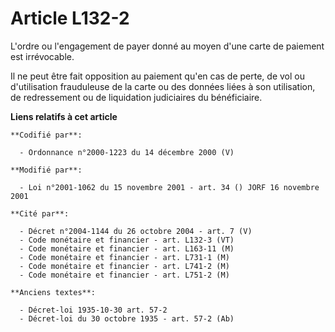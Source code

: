 # Article L132-2

L'ordre ou l'engagement de payer donné au moyen d'une carte de paiement est irrévocable.

Il ne peut être fait opposition au paiement qu'en cas de perte, de vol ou d'utilisation frauduleuse de la carte ou des
données liées à son utilisation, de redressement ou de liquidation judiciaires du bénéficiaire.

**Liens relatifs à cet article**

	**Codifié par**:

	  - Ordonnance n°2000-1223 du 14 décembre 2000 (V)

	**Modifié par**:

	  - Loi n°2001-1062 du 15 novembre 2001 - art. 34 () JORF 16 novembre 2001

	**Cité par**:

	  - Décret n°2004-1144 du 26 octobre 2004 - art. 7 (V)
	  - Code monétaire et financier - art. L132-3 (VT)
	  - Code monétaire et financier - art. L163-11 (M)
	  - Code monétaire et financier - art. L731-1 (M)
	  - Code monétaire et financier - art. L741-2 (M)
	  - Code monétaire et financier - art. L751-2 (M)

	**Anciens textes**:

	  - Décret-loi 1935-10-30 art. 57-2
	  - Décret-loi du 30 octobre 1935 - art. 57-2 (Ab)
